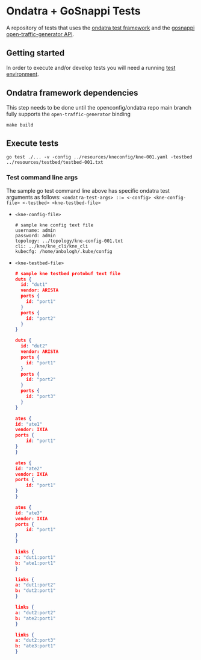 # Ondatra + GoSnappi Tests
A repository of tests that uses the [ondatra test framework](https://github.com/openconfig/ondatra) 
and the [gosnappi open-traffic-generator API](https://github.com/open-traffic-generator).

## Getting started
In order to execute and/or develop tests you will need a running 
[test environment](./TESTENV.md).

## Ondatra framework dependencies
This step needs to be done until the openconfig/ondatra repo main branch 
fully supports the `open-traffic-generator` binding 
```
make build
```

## Execute tests
```
go test ./... -v -config ../resources/kneconfig/kne-001.yaml -testbed ../resources/testbed/testbed-001.txt 
```
### Test command line args
The sample go test command line above has specific ondatra test arguments as follows:
`<ondatra-test-args> ::= <-config> <kne-config-file> <-testbed> <kne-testbed-file>`
- `<kne-config-file>`
    ```
    # sample kne config text file
    username: admin
    password: admin
    topology: ../topology/kne-config-001.txt
    cli: ../kne/kne_cli/kne_cli
    kubecfg: /home/anbalogh/.kube/config
    ```
- `<kne-testbed-file>`
    ```json
    # sample kne testbed protobuf text file
    duts {
      id: "dut1"
      vendor: ARISTA
      ports {
        id: "port1"    
      }
      ports {
        id: "port2"    
      }
    }

    duts {
      id: "dut2"
      vendor: ARISTA
      ports {
        id: "port1"    
      }
      ports {
        id: "port2"    
      }
      ports {
        id: "port3"    
      }
    }

    ates {
    id: "ate1"
    vendor: IXIA
    ports {
        id: "port1"    
    }
    }

    ates {
    id: "ate2"
    vendor: IXIA
    ports {
        id: "port1"    
    }
    }

    ates {
    id: "ate3"
    vendor: IXIA
    ports {
        id: "port1"    
    }
    } 

    links {
    a: "dut1:port1"
    b: "ate1:port1"
    }

    links {
    a: "dut1:port2"
    b: "dut2:port1"
    }

    links {
    a: "dut2:port2"
    b: "ate2:port1"
    }

    links {
    a: "dut2:port3"
    b: "ate3:port1"
    }
    ```
